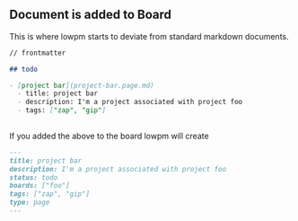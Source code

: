 

## Document is added to Board 


This is where lowpm starts to deviate from standard markdown documents. 

```md:file=foo.board.md
// frontmatter 

## todo 

- [project bar](project-bar.page.md)
  - title: project bar 
  - description: I'm a project associated with project foo
  - tags: ["zap", "gip"]
   

```

If you added the above to the board lowpm will create 

```md:file=project-bar.page.md
---
title: project bar
description: I'm a project associated with project foo
status: todo
boards: ["foo"]
tags: ["zap", "gip"]
type: page
---

```

<!-- 
TODO: list added to board
TODO: list in board syntax 
TODO: table added to board
TODO: table in board syntax

 -->


